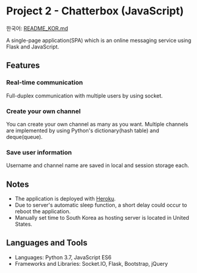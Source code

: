 # Project 2 - Chatterbox (JavaScript)

한국어: [README_KOR.md](https://github.com/syntaxkim/project2-chatterbox/blob/master/README_KOR.md)

A single-page application(SPA) which is an online messaging service using Flask and JavaScript.


## Features

### Real-time communication
Full-duplex communication with multiple users by using socket.

### Create your own channel
You can create your own channel as many as you want. Multiple channels are implemented by using Python's dictionary(hash table) and deque(queue).

### Save user information
Username and channel name are saved in local and session storage each.

## Notes
* The application is deployed with [Heroku](https://www.heroku.com).
* Due to server's automatic sleep function, a short delay could occur to reboot the application.
* Manually set time to South Korea as hosting server is located in United States.


## Languages and Tools
* Languages: Python 3.7, JavaScript ES6
* Frameworks and Libraries: Socket.IO, Flask, Bootstrap, jQuery
